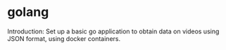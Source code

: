 # golang

Introduction:
Set up a basic go application to obtain data on videos using JSON format, using docker containers.
